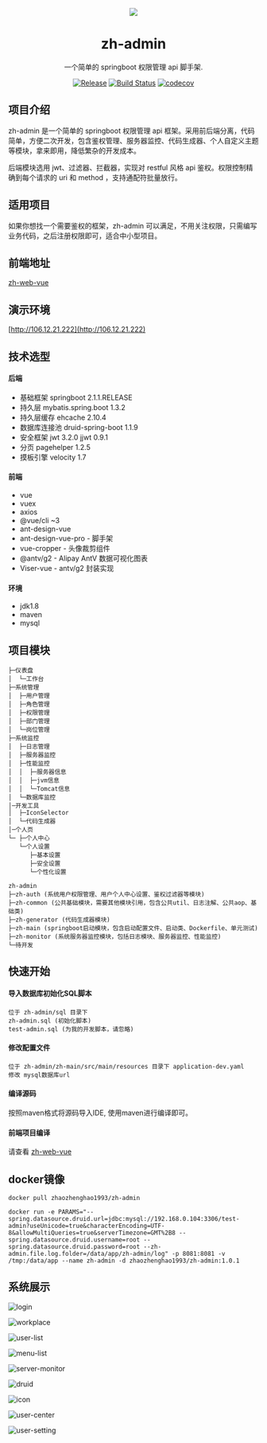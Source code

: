 <p align="center">
  <a href="#">
    <img src="https://raw.githubusercontent.com/zhaozhenghao1993/zh-web-vue/master/public/logo.png">
  </a>
</p>

<h1 align="center">zh-admin</h1>

<div align="center">

一个简单的 springboot 权限管理 api 脚手架.

[![Release](https://img.shields.io/github/release/zhaozhenghao1993/zh-admin)](https://github.com/zhaozhenghao1993/zh-admin/releases)
[![Build Status](https://www.travis-ci.org/zhaozhenghao1993/zh-admin.svg?branch=master)](https://www.travis-ci.org/zhaozhenghao1993/zh-admin)
[![codecov](https://codecov.io/gh/zhaozhenghao1993/zh-admin/branch/master/graph/badge.svg)](https://codecov.io/gh/zhaozhenghao1993/zh-admin)

</div>

## 项目介绍

zh-admin 是一个简单的 springboot 权限管理 api 框架。采用前后端分离，代码简单，方便二次开发，包含鉴权管理、服务器监控、代码生成器、个人自定义主题等模块，拿来即用，降低繁杂的开发成本。

后端模块选用 jwt、过滤器、拦截器，实现对 restful 风格 api 鉴权。权限控制精确到每个请求的 uri 和 method ，支持通配符批量放行。

## 适用项目

如果你想找一个需要鉴权的框架，zh-admin 可以满足，不用关注权限，只需编写业务代码，之后注册权限即可，适合中小型项目。

## 前端地址

[zh-web-vue](https://github.com/zhaozhenghao1993/zh-web-vue)

## 演示环境

[http://106.12.21.222](http://106.12.21.222)

## 技术选型

#### 后端

- 基础框架 springboot 2.1.1.RELEASE
- 持久层 mybatis.spring.boot 1.3.2
- 持久层缓存 ehcache 2.10.4
- 数据库连接池 druid-spring-boot 1.1.9
- 安全框架 jwt 3.2.0 jjwt 0.9.1
- 分页 pagehelper 1.2.5
- 摸板引擎 velocity 1.7

#### 前端

- vue
- vuex
- axios
- @vue/cli ~3
- ant-design-vue
- ant-design-vue-pro - 脚手架
- vue-cropper - 头像裁剪组件
- @antv/g2 - Alipay AntV 数据可视化图表
- Viser-vue - antv/g2 封装实现

#### 环境

- jdk1.8
- maven
- mysql

## 项目模块

```
├─仪表盘
│  └─工作台
├─系统管理
│  ├─用户管理
│  ├─角色管理
│  ├─权限管理
│  ├─部门管理
│  └─岗位管理
├─系统监控
│  ├─日志管理
│  ├─服务器监控
│  ├─性能监控
│  │  ├─服务器信息
│  │  ├─jvm信息
│  │  └─Tomcat信息
│  └─数据库监控
│─开发工具
│  ├─IconSelector
│  └─代码生成器
│─个人页
└─ ├─个人中心
   └─个人设置
      ├─基本设置
      ├─安全设置
      └─个性化设置
```

```
zh-admin
├─zh-auth (系统用户权限管理、用户个人中心设置、鉴权过滤器等模块)
├─zh-common (公共基础模块，需要其他模块引用，包含公共util、日志注解、公共aop、基础类)
├─zh-generator (代码生成器模块)
├─zh-main (springboot启动模块，包含启动配置文件、启动类、Dockerfile、单元测试)
├─zh-monitor (系统服务器监控模块，包括日志模块、服务器监控、性能监控)
└─待开发
```

## 快速开始

#### 导入数据库初始化SQL脚本

```
位于 zh-admin/sql 目录下
zh-admin.sql (初始化脚本)
test-admin.sql (为我的开发脚本，请忽略)
```

#### 修改配置文件

```
位于 zh-admin/zh-main/src/main/resources 目录下 application-dev.yaml
修改 mysql数据库url
```

#### 编译源码

按照maven格式将源码导入IDE, 使用maven进行编译即可。

#### 前端项目编译

请查看 [zh-web-vue](https://github.com/zhaozhenghao1993/zh-web-vue)

## docker镜像

```
docker pull zhaozhenghao1993/zh-admin

docker run -e PARAMS="--spring.datasource.druid.url=jdbc:mysql://192.168.0.104:3306/test-admin?useUnicode=true&characterEncoding=UTF-8&allowMultiQueries=true&serverTimezone=GMT%2B8 --spring.datasource.druid.username=root --spring.datasource.druid.password=root --zh-admin.file.log.folder=/data/app/zh-admin/log" -p 8081:8081 -v /tmp:/data/app --name zh-admin -d zhaozhenghao1993/zh-admin:1.0.1
```

## 系统展示

![login](docs/login.png)

![workplace](docs/workplace.png)

![user-list](docs/user-list.png)

![menu-list](docs/menu-list.png)

![server-monitor](docs/server-monitor.png)

![druid](docs/druid.png)

![icon](docs/icon.png)

![user-center](docs/user-center.png)

![user-setting](docs/user-setting.png)